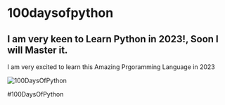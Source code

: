 # 100daysofpython
## I am very keen to Learn Python in 2023!, Soon I will Master it.

I am very excited to learn this Amazing Prgoramming Language in 2023

![100DaysOfPython](https://repository-images.githubusercontent.com/344494700/f3cb0880-895f-11eb-8e3e-1eb4456d34df "100DaysOfPython")


#100DaysOfPython
